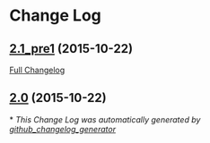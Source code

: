 # Change Log

## [2.1_pre1](https://github.com/sarnold/cyclo/tree/2.1_pre1) (2015-10-22)
[Full Changelog](https://github.com/sarnold/cyclo/compare/2.0...2.1_pre1)

## [2.0](https://github.com/sarnold/cyclo/tree/2.0) (2015-10-22)


\* *This Change Log was automatically generated by [github_changelog_generator](https://github.com/skywinder/Github-Changelog-Generator)*